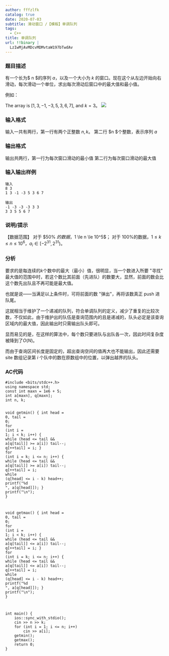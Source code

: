 ```yaml
---
author: fffzlfk
catalog: true
date: 2020-07-03
subtitle: 滑动窗口 /【模板】单调队列
tags:
  - C++
title: 单调队列
url: !!binary |
  LzIwMjAvMDcvMDMvtaW197bTwdAv
---
```





### 题目描述
有一个长为$ n $的序列 $a$，以及一个大小为 $k$ 的窗口。现在这个从左边开始向右滑动，每次滑动一个单位，求出每次滑动后窗口中的最大值和最小值。

例如：

The array is $[1,3,-1,-3,5,3,6,7]$, and $k = 3$。
<img src="https://cdn.luogu.com.cn/upload/pic/688.png">

### 输入格式
输入一共有两行，第一行有两个正整数 $n, k$。 第二行 $n $个整数，表示序列 $a$

### 输出格式
输出共两行，第一行为每次窗口滑动的最小值
第二行为每次窗口滑动的最大值

### 输入输出样例
```
输入
8 3
1 3 -1 -3 5 3 6 7
```

```
输出
-1 -3 -3 -3 3 3
3 3 5 5 6 7
```

### 说明/提示
【数据范围】
对于 $50\% $的数据，$1 \le n \le 10^5$；
对于 $100\%$的数据，$1\le k \le n \le 10^6
 ，a_i \in [-2^{31},2^{31})$。

### 分析
要求的是每连续的$k$个数中的最大（最小）值，很明显，当一个数进入所要 "寻找" 最大值的范围中时，若这个数比其前面（先进队）的数要大，显然，前面的数会比这个数先出队且不再可能是最大值。

也就是说——当满足以上条件时，可将前面的数 "弹出"，再将该数真正 push 进队尾。

这就相当于维护了一个递减的队列，符合单调队列的定义，减少了重复的比较次数，不仅如此，由于维护出的队伍是查询范围内的且是递减的，队头必定是该查询区域内的最大值，因此输出时只需输出队头即可。

显而易见的是，在这样的算法中，每个数只要进队与出队各一次，因此时间复杂度被降到了$O(N)$。

而由于查询区间长度是固定的，超出查询空间的值再大也不能输出，因此还需要 site 数组记录第 $i$ 个队中的数在原数组中的位置，以弹出越界的队头。

### AC代码

<link href="https://statics.1024tools.com/libs/highlight.js/styles/tomorrow.css" rel="stylesheet" />
<pre class='hljs'><code><span class="hljs-comment">#include &lt;bits/stdc++.h&gt;</span>
using namespace std;
const <span class="hljs-keyword">int</span> maxn = <span class="hljs-number">1</span>e6 + <span class="hljs-number">5</span>;
<span class="hljs-keyword">int</span> a[maxn], <span class="hljs-string">q[maxn]</span>;
<span class="hljs-keyword">int</span> n, k;

void getmin() {
    <span class="hljs-keyword">int</span> head = <span class="hljs-number">0</span>, tail = <span class="hljs-number">0</span>;
    <span class="hljs-keyword">for</span> (<span class="hljs-keyword">int</span> i = <span class="hljs-number">1</span>; i &lt; k; i++) {
        <span class="hljs-keyword">while</span> (head &lt;= tail &amp;&amp; a[<span class="hljs-string">q[tail]</span>] &gt;= a[i])
            tail--;
        <span class="hljs-string">q[++tail]</span> = i;
    }
    <span class="hljs-keyword">for</span> (<span class="hljs-keyword">int</span> i = k; i &lt;= n; i++) {
        <span class="hljs-keyword">while</span> (head &lt;= tail &amp;&amp; a[<span class="hljs-string">q[tail]</span>] &gt;= a[i])
            tail--;
        <span class="hljs-string">q[++tail]</span> = i;
        <span class="hljs-keyword">while</span> (<span class="hljs-string">q[head]</span> &lt;= i - k)
            head++;
        <span class="hljs-keyword">printf</span>(<span class="hljs-string">"<span class="hljs-variable">%d</span> "</span>, a[<span class="hljs-string">q[head]</span>]);
    }
    <span class="hljs-keyword">printf</span>(<span class="hljs-string">"\n"</span>);
}

void getmax() {
    <span class="hljs-keyword">int</span> head = <span class="hljs-number">0</span>, tail = <span class="hljs-number">0</span>;
    <span class="hljs-keyword">for</span> (<span class="hljs-keyword">int</span> i = <span class="hljs-number">1</span>; i &lt; k; i++) {
        <span class="hljs-keyword">while</span> (head &lt;= tail &amp;&amp; a[<span class="hljs-string">q[tail]</span>] &lt;= a[i])
            tail--;
        <span class="hljs-string">q[++tail]</span> = i;
    }
    <span class="hljs-keyword">for</span> (<span class="hljs-keyword">int</span> i = k; i &lt;= n; i++) {
        <span class="hljs-keyword">while</span> (head &lt;= tail &amp;&amp; a[<span class="hljs-string">q[tail]</span>] &lt;= a[i])
            tail--;
        <span class="hljs-string">q[++tail]</span> = i;
        <span class="hljs-keyword">while</span> (<span class="hljs-string">q[head]</span> &lt;= i - k)
            head++;
        <span class="hljs-keyword">printf</span>(<span class="hljs-string">"<span class="hljs-variable">%d</span> "</span>, a[<span class="hljs-string">q[head]</span>]);
    }
    <span class="hljs-keyword">printf</span>(<span class="hljs-string">"\n"</span>);
}

<span class="hljs-keyword">
int</span> main() {
    ios::sync_with_stdio();
    cin &gt;&gt; n &gt;&gt; k;
    <span class="hljs-keyword">for</span> (<span class="hljs-keyword">int</span> i = <span class="hljs-number">1</span>; i &lt;= n; i++)
        cin &gt;&gt; a[i];
    getmin();
    getmax();
    <span class="hljs-keyword">return</span> <span class="hljs-number">0</span>;
}
</code></pre>